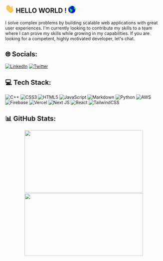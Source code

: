 ## <img src="Hi.gif" width="29px"> HELLO WORLD ! <img src="Earth.gif" width="24px">
I solve complex problems by building scalable web applications with great user experiences.   I'm currently looking to contribute my skills to a team where I can prove my skills while growing in my capabilities.   If you are looking for a competent, highly motivated developer, let's chat.


## 🌐 Socials:
[![LinkedIn](https://img.shields.io/badge/LinkedIn-%230077B5.svg?logo=linkedin&logoColor=white)](https://linkedin.com/in/arnish-baruah) 
[![Twitter](https://img.shields.io/badge/Twitter-%231DA1F2.svg?logo=Twitter&logoColor=white)](https://twitter.com/arnish_baruah) 

## 💻 Tech Stack:
![C++](https://img.shields.io/badge/c++-%2300599C.svg?style=for-the-badge&logo=c%2B%2B&logoColor=white) ![CSS3](https://img.shields.io/badge/css3-%231572B6.svg?style=for-the-badge&logo=css3&logoColor=white) ![HTML5](https://img.shields.io/badge/html5-%23E34F26.svg?style=for-the-badge&logo=html5&logoColor=white) ![JavaScript](https://img.shields.io/badge/javascript-%23323330.svg?style=for-the-badge&logo=javascript&logoColor=%23F7DF1E) ![Markdown](https://img.shields.io/badge/markdown-%23000000.svg?style=for-the-badge&logo=markdown&logoColor=white) ![Python](https://img.shields.io/badge/python-3670A0?style=for-the-badge&logo=python&logoColor=ffdd54) ![AWS](https://img.shields.io/badge/AWS-%23FF9900.svg?style=for-the-badge&logo=amazon-aws&logoColor=white) ![Firebase](https://img.shields.io/badge/firebase-%23039BE5.svg?style=for-the-badge&logo=firebase) ![Vercel](https://img.shields.io/badge/vercel-%23000000.svg?style=for-the-badge&logo=vercel&logoColor=white) ![Next JS](https://img.shields.io/badge/Next-black?style=for-the-badge&logo=next.js&logoColor=white) ![React](https://img.shields.io/badge/react-%2320232a.svg?style=for-the-badge&logo=react&logoColor=%2361DAFB) ![TailwindCSS](https://img.shields.io/badge/tailwindcss-%2338B2AC.svg?style=for-the-badge&logo=tailwind-css&logoColor=white)

## 📊 GitHub Stats:
<div align="center">
<img height="200px" width="380px" src="https://github-readme-stats.vercel.app/api?username=arnishbaruah&show_icons=true&theme=algolia"/>
<img height="200px" width="380px" src="https://github-readme-streak-stats.herokuapp.com?user=arnishbaruah&date_format=M%20j%5B%2C%20Y%5D&theme=algolia" />
</div>
